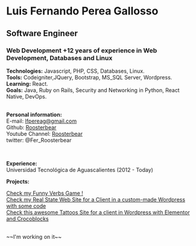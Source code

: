 # Luis Fernando Perea Gallosso
## Software Engineer

### Web Development +12 years of experience in Web Development, Databases and Linux

__Technologies:__ Javascript, PHP, CSS, Databases, Linux. <br/>
__Tools:__ Codeigniter,JQuery, Bootstrap, MS_SQL Server, Wordpress. <br/>
__Learning:__ React. <br/> 
__Goals:__ Java, Ruby on Rails, Security and Networking in Python, React Native, DevOps. <br/>
<br/>

__Personal information:__ <br/>
E-mail: lfpereag@gmail.com <br/>
Github: [Roosterbear](https://github.com/Roosterbear) <br/>
Youtube Channel: [Roosterbear](https://www.youtube.com/channel/UC_0PhRYTsbKFNKYytRB30xA) <br/>
twitter: @Fer_Roosterbear <br/>

<br/>

__Experience:__ <br/>
Universidad Tecnológica de Aguascalientes (2012 - Today) <br/>



__Projects:__

[Check my Funny Verbs Game !](https://roosterbear.github.io/funny-verbs/) <br/>
[Check my Real State Web Site for a Client in a custom-made Wordpress with some code](https://www.proyecta-inmobiliaria.com/)<br/>
[Check this awesome Tattoos Site for a client in Wordpress with Elementor and Crocoblocks](https://carpiotattoos.com/) <br/>

<br/>
~~I'm working on it~~
